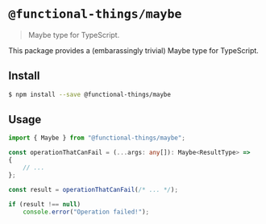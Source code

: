# `@functional-things/maybe`

> Maybe type for TypeScript.

This package provides a (embarassingly trivial) Maybe type for TypeScript.

## Install

```sh
$ npm install --save @functional-things/maybe
```

## Usage

```ts
import { Maybe } from "@functional-things/maybe";

const operationThatCanFail = (...args: any[]): Maybe<ResultType> =>
{
    // ...
};

const result = operationThatCanFail(/* ... */);

if (result !== null)
    console.error("Operation failed!");
```
